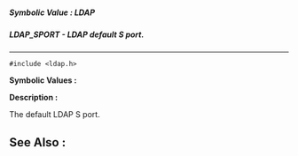 ##### Symbolic Value : LDAP
##### LDAP_SPORT - LDAP default S port.
---
```
#include <ldap.h>
```

**Symbolic Values :**



**Description :**

The default LDAP S port.


**See Also :**
---
